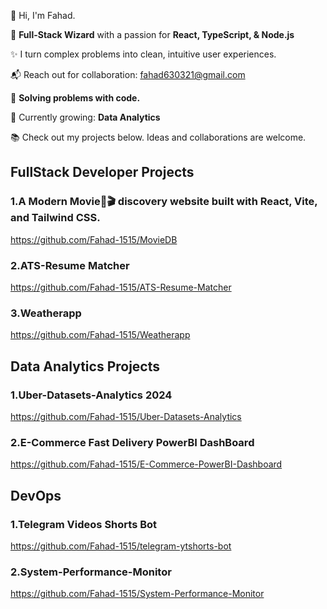 👋 Hi, I'm Fahad.

🚀 **Full-Stack Wizard** with a passion for **React, TypeScript, & Node.js**

✨ I turn complex problems into clean, intuitive user experiences.

📬 Reach out for collaboration: fahad630321@gmail.com

🔧 **Solving problems with code.** 

🌱 Currently growing: **Data Analytics**

📚 Check out my projects below. Ideas and collaborations are welcome.
## FullStack Developer Projects

### 1.A Modern Movie🍿🎬 discovery website built with React, Vite, and Tailwind CSS.

https://github.com/Fahad-1515/MovieDB

### 2.ATS-Resume Matcher

https://github.com/Fahad-1515/ATS-Resume-Matcher

### 3.Weatherapp

https://github.com/Fahad-1515/Weatherapp
    
## Data Analytics Projects

### 1.Uber-Datasets-Analytics 2024

https://github.com/Fahad-1515/Uber-Datasets-Analytics

### 2.E-Commerce Fast Delivery PowerBI DashBoard

https://github.com/Fahad-1515/E-Commerce-PowerBI-Dashboard
    
## DevOps

### 1.Telegram Videos Shorts Bot

https://github.com/Fahad-1515/telegram-ytshorts-bot

### 2.System-Performance-Monitor

https://github.com/Fahad-1515/System-Performance-Monitor


